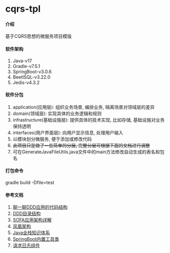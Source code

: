 # cqrs-tpl

#### 介绍
基于CQRS思想的微服务项目模版

#### 软件架构
1. Java-v17
2. Gradle-v7.5.1
3. SpringBoot-v3.0.6
4. BeetlSQL-v3.22.0
5. Jedis-v4.3.2

#### 软件分包
1. application(应用层): 组织业务场景, 编排业务, 隔离场景对领域层的差异
2. domain(领域层): 实现具体的业务逻辑和规则
3. infrastructure(基础设施层): 提供具体的技术实现, 比如存储, 基础设施对业务保持透明
4. interfaces(用户界面层): 向用户显示信息, 处理用户输入
5. 以模块划分微服务, 便于添加或修改代码
6. ~~此项目只是做了一些简单的分层, 完整分层可根据下面的文档进行调整~~
7. 可在GenerateJavaFileUtils.java文件中的main方法修改自动生成的表名和包名

#### 打包命令
gradle build -Dfile=test

#### 参考文档
1. [聊一聊DDD应用的代码结构](https://wenku.baidu.com/view/43f5184b26c52cc58bd63186bceb19e8b8f6ecfa.html?_wkts_=1674267739736)
2. [DDD目录结构](https://wenku.baidu.com/view/451bec6af4ec4afe04a1b0717fd5360cbb1a8d57?aggId=43f5184b26c52cc58bd63186bceb19e8b8f6ecfa&_wkts_=1674269092912)
3. [SOFA应用架构详解](https://mp.weixin.qq.com/s/bYuwxg43FqFKjGv3G83fIw)
4. [凤凰架构](https://icyfenix.cn/)
5. [Java全栈知识体系](https://pdai.tech/)
6. [SpringBoot内置工具类](https://mp.weixin.qq.com/s/mFovEO3jQGGP2e6TaFxuXg)
7. [请求日志组件](https://mp.weixin.qq.com/s/HQPa_XphTFRYTFU30xzk9A)
